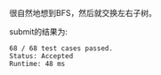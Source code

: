 很自然地想到BFS，然后就交换左右子树。

submit的结果为:
```
68 / 68 test cases passed.
Status: Accepted
Runtime: 48 ms
```
